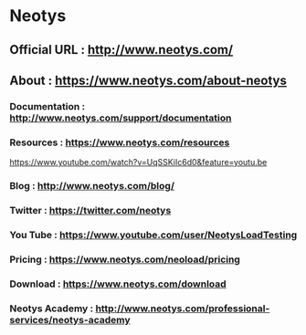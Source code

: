 # Neotys

## Official URL : http://www.neotys.com/

## About : https://www.neotys.com/about-neotys

### Documentation : http://www.neotys.com/support/documentation

### Resources : https://www.neotys.com/resources

https://www.youtube.com/watch?v=UqSSKiIc6d0&feature=youtu.be

### Blog : http://www.neotys.com/blog/

### Twitter : https://twitter.com/neotys

### You Tube : https://www.youtube.com/user/NeotysLoadTesting

### Pricing : https://www.neotys.com/neoload/pricing

### Download : https://www.neotys.com/download

### Neotys Academy : http://www.neotys.com/professional-services/neotys-academy

